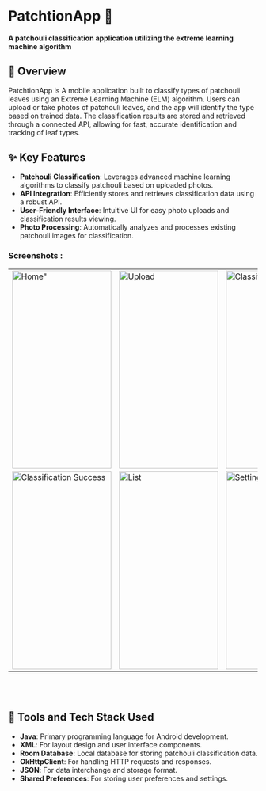 # PatchtionApp 🎨
**A patchouli classification application utilizing the extreme learning machine algorithm**

## 🌟 Overview
PatchtionApp is A mobile application built to classify types of patchouli leaves using an Extreme Learning Machine (ELM) algorithm. Users can upload or take photos of patchouli leaves, and the app will identify the type based on trained data. The classification results are stored and retrieved through a connected API, allowing for fast, accurate identification and tracking of leaf types.

## ✨ Key Features
- **Patchouli Classification**: Leverages advanced machine learning algorithms to classify patchouli based on uploaded photos.
- **API Integration**: Efficiently stores and retrieves classification data using a robust API.
- **User-Friendly Interface**: Intuitive UI for easy photo uploads and classification results viewing.
- **Photo Processing**: Automatically analyzes and processes existing patchouli images for classification.

### Screenshots : 

 <table align="center">
  <tr>
    <td><img src="https://user-images.githubusercontent.com/49097275/255654773-e42ba04e-6e42-431d-b5a2-5804c48737c2.jpg" alt=Home" style="width:200px;height:400px;"></td>
    <td><img src="https://user-images.githubusercontent.com/49097275/255654859-36897e8f-c06b-4366-9c8c-4567a3eba138.jpg" alt="Upload" style="width:200px;height:400px;"></td>
    <td><img src="https://user-images.githubusercontent.com/49097275/255654817-fae5b2d5-2ea8-4da5-8680-fc58deadcf14.jpg" alt="Classification Failed" style="width:200px;height:400px;"></td>
  </tr>
  
  <tr>
    <td><img src="https://user-images.githubusercontent.com/49097275/255654962-4902645b-77c0-4050-9d1e-9a8d28060124.jpg" alt="Classification Success" style="width:200px;height:400px;"></td>
    <td><img src="https://user-images.githubusercontent.com/49097275/255654937-a712d893-46c0-4232-928e-49d6cde4a3c3.jpg" alt="List" style="width:200px;height:400px;"></td>
    <td><img src="https://user-images.githubusercontent.com/49097275/255654916-55fb0f42-95b9-401a-b7f9-7114df98fae3.png" alt="Setting" style="width:200px;height:400px;"></td>
  </tr>
   
</table><br><br>

## 🔧 Tools and Tech Stack Used
- **Java**: Primary programming language for Android development.
- **XML**: For layout design and user interface components.
- **Room Database**: Local database for storing patchouli classification data.
- **OkHttpClient**: For handling HTTP requests and responses.
- **JSON**: For data interchange and storage format.
- **Shared Preferences**: For storing user preferences and settings.
